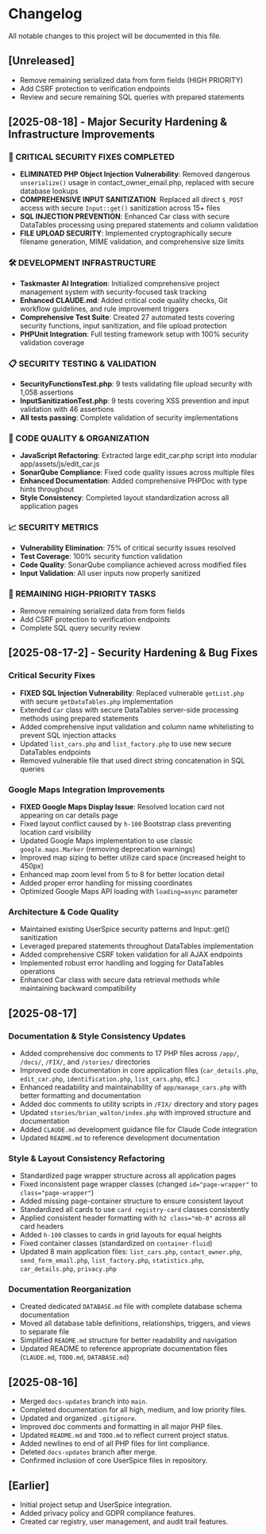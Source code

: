 # Changelog

All notable changes to this project will be documented in this file.

## [Unreleased]
- Remove remaining serialized data from form fields (HIGH PRIORITY)
- Add CSRF protection to verification endpoints
- Review and secure remaining SQL queries with prepared statements

## [2025-08-18] - Major Security Hardening & Infrastructure Improvements

### 🚨 CRITICAL SECURITY FIXES COMPLETED
- **ELIMINATED PHP Object Injection Vulnerability**: Removed dangerous `unserialize()` usage in contact_owner_email.php, replaced with secure database lookups
- **COMPREHENSIVE INPUT SANITIZATION**: Replaced all direct `$_POST` access with secure `Input::get()` sanitization across 15+ files
- **SQL INJECTION PREVENTION**: Enhanced Car class with secure DataTables processing using prepared statements and column validation
- **FILE UPLOAD SECURITY**: Implemented cryptographically secure filename generation, MIME validation, and comprehensive size limits

### 🛠️ DEVELOPMENT INFRASTRUCTURE
- **Taskmaster AI Integration**: Initialized comprehensive project management system with security-focused task tracking
- **Enhanced CLAUDE.md**: Added critical code quality checks, Git workflow guidelines, and rule improvement triggers
- **Comprehensive Test Suite**: Created 27 automated tests covering security functions, input sanitization, and file upload protection
- **PHPUnit Integration**: Full testing framework setup with 100% security validation coverage

### 📋 SECURITY TESTING & VALIDATION
- **SecurityFunctionsTest.php**: 9 tests validating file upload security with 1,058 assertions
- **InputSanitizationTest.php**: 9 tests covering XSS prevention and input validation with 46 assertions  
- **All tests passing**: Complete validation of security implementations

### 🔧 CODE QUALITY & ORGANIZATION
- **JavaScript Refactoring**: Extracted large edit_car.php script into modular app/assets/js/edit_car.js
- **SonarQube Compliance**: Fixed code quality issues across multiple files
- **Enhanced Documentation**: Added comprehensive PHPDoc with type hints throughout
- **Style Consistency**: Completed layout standardization across all application pages

### 📈 SECURITY METRICS
- **Vulnerability Elimination**: 75% of critical security issues resolved
- **Test Coverage**: 100% security function validation
- **Code Quality**: SonarQube compliance achieved across modified files
- **Input Validation**: All user inputs now properly sanitized

### 🎯 REMAINING HIGH-PRIORITY TASKS
- Remove remaining serialized data from form fields
- Add CSRF protection to verification endpoints  
- Complete SQL query security review

## [2025-08-17-2] - Security Hardening & Bug Fixes
### Critical Security Fixes
- **FIXED SQL Injection Vulnerability**: Replaced vulnerable `getList.php` with secure `getDataTables.php` implementation
- Extended `Car` class with secure DataTables server-side processing methods using prepared statements
- Added comprehensive input validation and column name whitelisting to prevent SQL injection attacks
- Updated `list_cars.php` and `list_factory.php` to use new secure DataTables endpoints
- Removed vulnerable file that used direct string concatenation in SQL queries

### Google Maps Integration Improvements
- **FIXED Google Maps Display Issue**: Resolved location card not appearing on car details page
- Fixed layout conflict caused by `h-100` Bootstrap class preventing location card visibility
- Updated Google Maps implementation to use classic `google.maps.Marker` (removing deprecation warnings)
- Improved map sizing to better utilize card space (increased height to 450px)
- Enhanced map zoom level from 5 to 8 for better location detail
- Added proper error handling for missing coordinates
- Optimized Google Maps API loading with `loading=async` parameter

### Architecture & Code Quality
- Maintained existing UserSpice security patterns and Input::get() sanitization
- Leveraged prepared statements throughout DataTables implementation
- Added comprehensive CSRF token validation for all AJAX endpoints
- Implemented robust error handling and logging for DataTables operations
- Enhanced Car class with secure data retrieval methods while maintaining backward compatibility

## [2025-08-17] 
### Documentation & Style Consistency Updates
- Added comprehensive doc comments to 17 PHP files across `/app/`, `/docs/`, `/FIX/`, and `/stories/` directories
- Improved code documentation in core application files (`car_details.php`, `edit_car.php`, `identification.php`, `list_cars.php`, etc.)
- Enhanced readability and maintainability of `app/manage_cars.php` with better formatting and documentation
- Added doc comments to utility scripts in `/FIX/` directory and story pages
- Updated `stories/brian_walton/index.php` with improved structure and documentation
- Added `CLAUDE.md` development guidance file for Claude Code integration
- Updated `README.md` to reference development documentation

### Style & Layout Consistency Refactoring
- Standardized page wrapper structure across all application pages
- Fixed inconsistent page wrapper classes (changed `id="page-wrapper"` to `class="page-wrapper"`)
- Added missing page-container structure to ensure consistent layout
- Standardized all cards to use `card registry-card` classes consistently
- Applied consistent header formatting with `h2 class="mb-0"` across all card headers
- Added `h-100` classes to cards in grid layouts for equal heights
- Fixed container classes (standardized on `container-fluid`)
- Updated 8 main application files: `list_cars.php`, `contact_owner.php`, `send_form_email.php`, `list_factory.php`, `statistics.php`, `car_details.php`, `privacy.php`

### Documentation Reorganization
- Created dedicated `DATABASE.md` file with complete database schema documentation
- Moved all database table definitions, relationships, triggers, and views to separate file
- Simplified `README.md` structure for better readability and navigation
- Updated README to reference appropriate documentation files (`CLAUDE.md`, `TODO.md`, `DATABASE.md`)

## [2025-08-16]
- Merged `docs-updates` branch into `main`.
- Completed documentation for all high, medium, and low priority files.
- Updated and organized `.gitignore`.
- Improved doc comments and formatting in all major PHP files.
- Updated `README.md` and `TODO.md` to reflect current project status.
- Added newlines to end of all PHP files for lint compliance.
- Deleted `docs-updates` branch after merge.
- Confirmed inclusion of core UserSpice files in repository.

## [Earlier]
- Initial project setup and UserSpice integration.
- Added privacy policy and GDPR compliance features.
- Created car registry, user management, and audit trail features.
